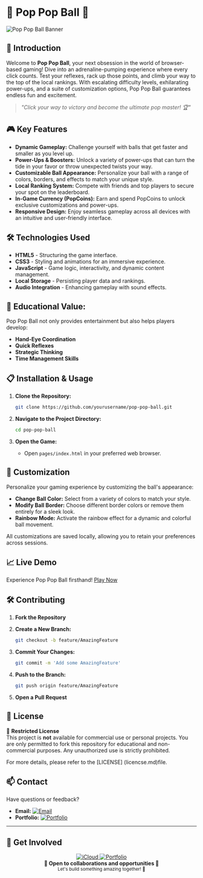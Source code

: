 # 🎈 Pop Pop Ball 🎈

![Pop Pop Ball Banner](Pop-Pop-Ball.gif)

## 🚀 Introduction

Welcome to **Pop Pop Ball**, your next obsession in the world of browser-based gaming! Dive into an adrenaline-pumping experience where every click counts. Test your reflexes, rack up those points, and climb your way to the top of the local rankings. With escalating difficulty levels, exhilarating power-ups, and a suite of customization options, Pop Pop Ball guarantees endless fun and excitement.

> *"Click your way to victory and become the ultimate pop master! 🏆"*

## 🎮 Key Features

- **Dynamic Gameplay:** Challenge yourself with balls that get faster and smaller as you level up.
- **Power-Ups & Boosters:** Unlock a variety of power-ups that can turn the tide in your favor or throw unexpected twists your way.
- **Customizable Ball Appearance:** Personalize your ball with a range of colors, borders, and effects to match your unique style.
- **Local Ranking System:** Compete with friends and top players to secure your spot on the leaderboard.
- **In-Game Currency (PopCoins):** Earn and spend PopCoins to unlock exclusive customizations and power-ups.
- **Responsive Design:** Enjoy seamless gameplay across all devices with an intuitive and user-friendly interface.

## 🛠️ Technologies Used

- **HTML5** - Structuring the game interface.
- **CSS3** - Styling and animations for an immersive experience.
- **JavaScript** - Game logic, interactivity, and dynamic content management.
- **Local Storage** - Persisting player data and rankings.
- **Audio Integration** - Enhancing gameplay with sound effects.

## 🎯 Educational Value:

Pop Pop Ball not only provides entertainment but also helps players develop:
- **Hand-Eye Coordination**
- **Quick Reflexes**
- **Strategic Thinking**
- **Time Management Skills**

## 📋 Installation & Usage

1. **Clone the Repository:**

   ```bash
   git clone https://github.com/yourusername/pop-pop-ball.git
   ```

2. **Navigate to the Project Directory:**

   ```bash
   cd pop-pop-ball
   ```

3. **Open the Game:**

   - Open `pages/index.html` in your preferred web browser.

## 🎨 Customization

Personalize your gaming experience by customizing the ball's appearance:
- **Change Ball Color:** Select from a variety of colors to match your style.
- **Modify Ball Border:** Choose different border colors or remove them entirely for a sleek look.
- **Rainbow Mode:** Activate the rainbow effect for a dynamic and colorful ball movement.

All customizations are saved locally, allowing you to retain your preferences across sessions.

## 📈 Live Demo

Experience Pop Pop Ball firsthand! [Play Now](https://pop-pop-ball.vercel.app/)

## 🛠️ Contributing

1. **Fork the Repository**
2. **Create a New Branch:**

   ```bash
   git checkout -b feature/AmazingFeature
   ```

3. **Commit Your Changes:**

   ```bash
   git commit -m 'Add some AmazingFeature'
   ```

4. **Push to the Branch:**

   ```bash
   git push origin feature/AmazingFeature
   ```

5. **Open a Pull Request**

## 📄 License

🚫 **Restricted License**  
This project is **not** available for commercial use or personal projects. You are only permitted to fork this repository for educational and non-commercial purposes. Any unauthorized use is strictly prohibited.

For more details, please refer to the [LICENSE] (licencse.md)file.

## 📫 Contact

Have questions or feedback?

- **Email:** [![Email](https://img.shields.io/badge/Email-FF0000?style=flat&logo=gmail&logoColor=white)](mailto:your.email@example.com)
- **Portfolio:** [![Portfolio](https://img.shields.io/badge/Portfolio-000000?style=flat&logo=About.me&logoColor=white)](https://yourportfolio.com)

---

## 🤝 Get Involved

<div align="center">
  <a href="mailto:your.email@example.com">
    <img src="https://img.shields.io/badge/iCloud-3693F3?style=for-the-badge&logo=iCloud&logoColor=white" alt="iCloud">
  </a>
  <a href="https://www.yourportfolio.com">
    <img src="https://img.shields.io/badge/Portfolio-000000?style=for-the-badge&logo=About.me&logoColor=white" alt="Portfolio">
  </a>
</div>

<div align="center">
  <b>💼 Open to collaborations and opportunities 💼</b>
  <br/>
  <sub>Let's build something amazing together! 🚀</sub>
</div>
